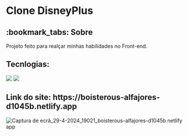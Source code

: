 # Clone DisneyPlus

<h2>:bookmark_tabs: Sobre</h2>
<p>Projeto feito para realçar minhas habilidades no Front-end.

<h2>Tecnlogias:</h2>

<div style="display: inline_block">

<img src="https://img.shields.io/badge/html5-%23E34F26.svg?style=for-the-badge&logo=html5&logoColor=white" />
<img src="https://img.shields.io/badge/css3-%231572B6.svg?style=for-the-badge&logo=css3&logoColor=white" />

<h2>Link do site: https://boisterous-alfajores-d1045b.netlify.app</h2>

![Captura de ecrã_29-4-2024_19021_boisterous-alfajores-d1045b netlify app](https://github.com/JeffersonAlvesB/Clone-DisneyPlus/assets/166748180/82288d4e-62d0-40b5-8e61-ed769a08212d)
